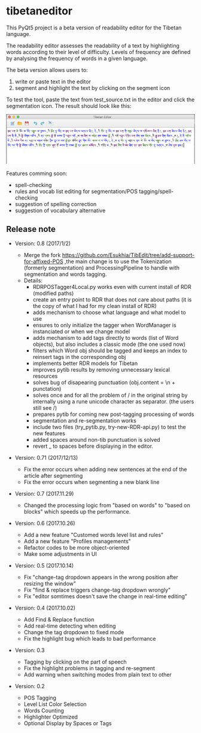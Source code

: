 # tibetaneditor

This PyQt5 project is a beta version of readability editor for the Tibetan language.

The readability editor assesses the readability of a text by highlighting words according to their level of difficulty. Levels of frequency are defined by analysing the frequency of words in a given language.

The beta version allows users to:

1. write or paste text in the editor
2. segment and highlight the text by clicking on the segment icon

To test the tool, paste the text from test_source.txt in the editor and click the segmentation icon. The result should look like this:

![test](test_result.png)

Features comming soon:
- spell-checking
- rules and vocab list editing for segmentation/POS tagging/spell-checking
- suggestion of spelling correction
- suggestion of vocabulary alternative

## Release note

- Version: 0.8 (2017/1/2)
    
    * Merge the fork https://github.com/Esukhia/TibEdit/tree/add-support-for-affixed-POS ,the main change is to use the Tokenization (formerly segmentation) and ProcessingPipeline to handle with segmentation and words tagging.
    * Details:
        - RDRPOSTagger4Local.py works even with current install of RDR (modified paths)
        - create an entry point to RDR that does not care about paths (it is the copy of what I had for my clean install of RDR)
        - adds mechanism to choose what language and what model to use
        - ensures to only initialize the tagger when WordManager is instanciated or when we change model
        - adds mechanism to add tags directly to words (list of Word objects), but also includes a classic mode (the one used now)
        - filters which Word obj should be tagged and keeps an index to reinsert tags in the corresponding obj
        - implements better RDR models for Tibetan
        - improves pytib results by removing unnecessary lexical resources
        - solves bug of disapearing punctuation (obj.content = \n + punctation)
        - solves once and for all the problem of / in the original string by internally using a rune unicode character as separator. (the users still see /)
        - prepares pytib for coming new post-tagging processing of words
        - segmentation and re-segmentation works
        - include two files (try_pytib.py, try-new-RDR-api.py) to test the new features
        - added spaces around non-tib punctuation is solved
        - revert _ to spaces before displaying in the editor.

- Version: 0.71 (2017/12/13)

    * Fix the error occurs when adding new sentences at the end of the article after segmenting
    * Fix the error occurs when segmenting a new blank line

- Version: 0.7 (2017.11.29)

    *  Changed the processing logic from "based on words" to "based on blocks"  which speeds up the performance.

- Version: 0.6 (2017.10.26)
	
	* Add a new feature "Customed words level list and rules"
	* Add a new feature "Profiles managements"
	* Refactor codes to be more object-oriented
	* Make some adjustments in UI
	
- Version: 0.5 (2017.10.14)
	
	* Fix "change-tag dropdown appears in the wrong position after resizing the window"
	* Fix "find & replace triggers change-tag dropdown wrongly"
	* Fix "editor somtimes doesn't save the change in real-time editing"

- Version: 0.4 (2017.10.02)

    * Add Find & Replace function
    * Add real-time detecting when editing
	* Change the tag dropdown to fixed mode
	* Fix the highlight bug which leads to bad performance

- Version: 0.3
    
    * Tagging by clicking on the part of speech
    * Fix the highlight problems in tagging and re-segment
    * Add warning when switching modes from plain text to other

- Version: 0.2
	
	* POS Tagging
	* Level List Color Selection
	* Words Counting
	* Highlighter Optimized
	* Optional Display by Spaces or Tags

